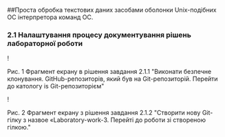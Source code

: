 ##Проста обробка текстових даних засобами оболонки Unix-подібних ОС інтерпретора команд ОС.
### 2.1 Налаштування процесу документування рішень лабораторної роботи
!

Рис. 1 Фрагмент екрану в рішення завдання 2.1.1 "Виконати безпечне клонування. GitHub-репозиторів, який був на Git-репозиторій. Перейти до катологу is Git-репозиторієм"

!

Рис. 2 Фрагмент екрану з рішення завдання 2.1.2 "Створити нову Git-гілку з назвое «Laboratory-work-3. Перейті до роботи зі створеною гілкою."



